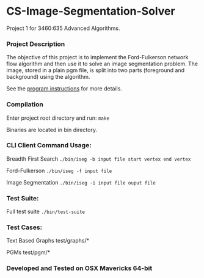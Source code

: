 CS-Image-Segmentation-Solver
============================

Project 1 for 3460:635 Advanced Algorithms.

### Project Description

The objective of this project is to implement the Ford-Fulkerson network flow algorithm and then use
it to solve an image segmentation problem. The image, stored in a plain pgm file, is split into two
parts (foreground and background) using the algorithm.

See the <a href="http://www.cs.uakron.edu/~zduan/class/635/projects/project1/project1.htm">program
instructions</a> for more details.

### Compilation
Enter project root directory and run:
`make`

Binaries are located in bin directory.

### CLI Client Command Usage:
Breadth First Search
`./bin/iseg -b input file start vertex end vertex`

Ford-Fulkerson
`./bin/iseg -f input file`

Image Segmentation
`./bin/iseg -i input file ouput file`

### Test Suite:
Full test suite `./bin/test-suite`

### Test Cases:
Text Based Graphs
test/graphs/*

PGMs
test/pgm/*

### Developed and Tested on OSX Mavericks 64-bit